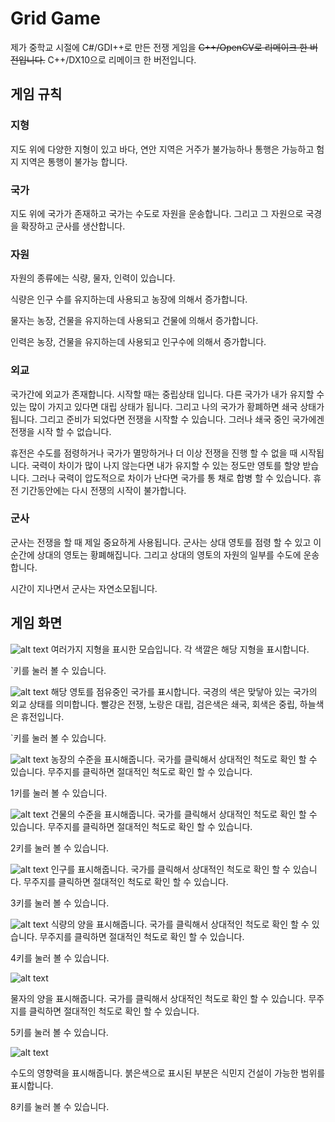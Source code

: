 # Grid Game

제가 중학교 시절에 C#/GDI++로 만든 전쟁 게임을
~~C++/OpenCV로 리메이크 한 버전입니다.~~
C++/DX10으로 리메이크 한 버전입니다.

## 게임 규칙

### 지형
지도 위에 다양한 지형이 있고 
바다, 연안 지역은 거주가 불가능하나 통행은 가능하고
험지 지역은 통행이 불가능 합니다.

### 국가
지도 위에 국가가 존재하고 국가는 수도로 자원을 운송합니다.
그리고 그 자원으로 국경을 확장하고 군사를 생산합니다.

### 자원
자원의 종류에는 식량, 물자, 인력이 있습니다.

식량은 인구 수를 유지하는데 사용되고
농장에 의해서 증가합니다.

물자는 농장, 건물을 유지하는데 사용되고
건물에 의해서 증가합니다.

인력은 농장, 건물을 유지하는데 사용되고
인구수에 의해서 증가합니다.

### 외교
국가간에 외교가 존재합니다.
시작할 때는 중립상태 입니다.
다른 국가가 내가 유지할 수 있는 많이 가지고 있다면 대립 상태가 됩니다.
그리고 나의 국가가 황폐하면 쇄국 상태가 됩니다. 
그리고 준비가 되었다면 전쟁을 시작할 수 있습니다. 그러나 쇄국 중인 국가에겐 전쟁을 시작 할 수 없습니다.

휴전은 수도를 점령하거나 국가가 멸망하거나 더 이상 전쟁을 진행 할 수 없을 때 시작됩니다.
국력이 차이가 많이 나지 않는다면 내가 유지할 수 있는 정도만 영토를 할양 받습니다.
그러나 국력이 압도적으로 차이가 난다면 국가를 통 채로 합병 할 수 있습니다.
휴전 기간동안에는 다시 전쟁의 시작이 불가합니다.

### 군사
군사는 전쟁을 할 때 제일 중요하게 사용됩니다.
군사는 상대 영토를 점령 할 수 있고 이 순간에 상대의 영토는 황폐해집니다.
그리고 상대의 영토의 자원의 일부를 수도에 운송합니다.

시간이 지나면서 군사는 자연소모됩니다. 



## 게임 화면

![alt text](geo.png "")
여러가지 지형을 표시한 모습입니다.
각 색깔은 해당 지형을 표시합니다.

`키를 눌러 볼 수 있습니다.

![alt text](politic.png "")
해당 영토를 점유중인 국가를 표시합니다.
국경의 색은 맞닿아 있는 국가의 외교 상태를 의미합니다.
빨강은 전쟁, 노랑은 대립, 검은색은 쇄국, 회색은 중립, 하늘색은 휴전입니다.

`키를 눌러 볼 수 있습니다.

![alt text](farm.png "")
농장의 수준을 표시해줍니다.
국가를 클릭해서 상대적인 척도로 확인 할 수 있습니다.
무주지를 클릭하면 절대적인 척도로 확인 할 수 있습니다.

1키를 눌러 볼 수 있습니다.

![alt text](build.png "")
건물의 수준을 표시해줍니다.
국가를 클릭해서 상대적인 척도로 확인 할 수 있습니다.
무주지를 클릭하면 절대적인 척도로 확인 할 수 있습니다.

2키를 눌러 볼 수 있습니다.

![alt text](man.png "")
인구를 표시해줍니다.
국가를 클릭해서 상대적인 척도로 확인 할 수 있습니다.
무주지를 클릭하면 절대적인 척도로 확인 할 수 있습니다.

3키를 눌러 볼 수 있습니다.

![alt text](food.png "")
식량의 양을 표시해줍니다.
국가를 클릭해서 상대적인 척도로 확인 할 수 있습니다.
무주지를 클릭하면 절대적인 척도로 확인 할 수 있습니다.

4키를 눌러 볼 수 있습니다.

![alt text](product.png "")

물자의 양을 표시해줍니다.
국가를 클릭해서 상대적인 척도로 확인 할 수 있습니다.
무주지를 클릭하면 절대적인 척도로 확인 할 수 있습니다.

5키를 눌러 볼 수 있습니다.

![alt text](distance_from_border.png "")

수도의 영향력을 표시해줍니다.
붉은색으로 표시된 부분은 식민지 건설이 가능한 범위를 표시합니다.

8키를 눌러 볼 수 있습니다.
